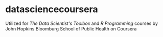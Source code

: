 # datasciencecoursera

<p>Utilized for <i>The Data Scientist's Toolbox</i> and <i>R Programming</i> courses by John Hopkins Bloomburg School of Public Health on Coursera</p>
